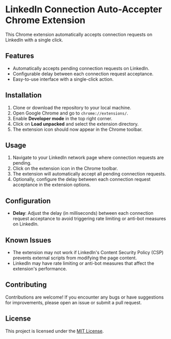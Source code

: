 # LinkedIn Connection Auto-Accepter Chrome Extension

This Chrome extension automatically accepts connection requests on LinkedIn with a single click. 

## Features

- Automatically accepts pending connection requests on LinkedIn.
- Configurable delay between each connection request acceptance.
- Easy-to-use interface with a single-click action.

## Installation

1. Clone or download the repository to your local machine.
2. Open Google Chrome and go to `chrome://extensions/`.
3. Enable **Developer mode** in the top right corner.
4. Click on **Load unpacked** and select the extension directory.
5. The extension icon should now appear in the Chrome toolbar.

## Usage

1. Navigate to your LinkedIn network page where connection requests are pending.
2. Click on the extension icon in the Chrome toolbar.
3. The extension will automatically accept all pending connection requests.
4. Optionally, configure the delay between each connection request acceptance in the extension options.

## Configuration

- **Delay**: Adjust the delay (in milliseconds) between each connection request acceptance to avoid triggering rate limiting or anti-bot measures on LinkedIn.

## Known Issues

- The extension may not work if LinkedIn's Content Security Policy (CSP) prevents external scripts from modifying the page content.
- LinkedIn may have rate limiting or anti-bot measures that affect the extension's performance.

## Contributing

Contributions are welcome! If you encounter any bugs or have suggestions for improvements, please open an issue or submit a pull request.

## License

This project is licensed under the [MIT License](https://opensource.org/license/MIT).
